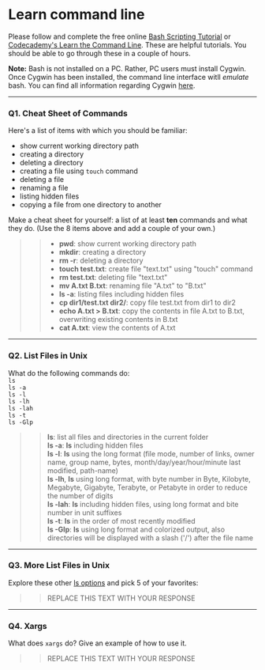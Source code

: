 # Learn command line

Please follow and complete the free online [Bash Scripting Tutorial](https://ryanstutorials.net/bash-scripting-tutorial/) or [Codecademy's Learn the Command Line](https://www.codecademy.com/learn/learn-the-command-line). These are helpful tutorials. You should be able to go through these in a couple of hours.

**Note:** Bash is not installed on a PC. Rather, PC users must install Cygwin. Once Cygwin has been installed, the command line interface witll _emulate_ bash. You can find all information regarding Cygwin [here](https://www.cygwin.com/).

---

### Q1.  Cheat Sheet of Commands  

Here's a list of items with which you should be familiar:  
* show current working directory path
* creating a directory
* deleting a directory
* creating a file using `touch` command
* deleting a file
* renaming a file
* listing hidden files
* copying a file from one directory to another

Make a cheat sheet for yourself: a list of at least **ten** commands and what they do.  (Use the 8 items above and add a couple of your own.)  

> > * **pwd**: show current working directory path
> > * **mkdir**: creating a directory
> > * **rm -r**: deleting a directory
> > * **touch test.txt**: create file "text.txt" using "touch" command
> > * **rm test.txt**: deleting file "text.txt" 
> > * **mv A.txt B.txt**: renaming file "A.txt" to "B.txt"
> > * **ls -a**: listing files including hidden files
> > * **cp dir1/test.txt dir2/**: copy file test.txt from dir1 to dir2
> > * **echo A.txt > B.txt**: copy the contents in file A.txt to B.txt, overwriting existing contents in B.txt
> > * **cat A.txt**: view the contents of A.txt
---

### Q2.  List Files in Unix   

What do the following commands do:  
`ls`  
`ls -a`  
`ls -l`  
`ls -lh`  
`ls -lah`  
`ls -t`  
`ls -Glp`  

> > **ls**: list all files and directories in the current folder  
> > **ls -a**: **ls** including hidden files  
> > **ls -l**: **ls** using the long format (file mode, number of links, owner name, group name, bytes, month/day/year/hour/minute last modified, path-name)  
> > **ls -lh**, **ls** using long format, with byte number in Byte, Kilobyte, Megabyte, Gigabyte, Terabyte, or Petabyte in order to reduce the number of digits  
> > **ls -lah**: **ls** including hidden files, using long format and bite number in unit suffixes  
> > **ls -t**: **ls** in the order of most recently modified  
> > **ls -Glp**: **ls** using long format and colorized output, also directories will be displayed with a slash ('/') after the file name  

---

### Q3.  More List Files in Unix  

Explore these other [ls options](http://www.techonthenet.com/unix/basic/ls.php) and pick 5 of your favorites:

> > REPLACE THIS TEXT WITH YOUR RESPONSE

---

### Q4.  Xargs   

What does `xargs` do? Give an example of how to use it.

> > REPLACE THIS TEXT WITH YOUR RESPONSE

 

